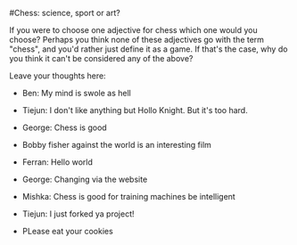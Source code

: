 #Chess: science, sport or art?

If you were to choose one adjective for chess which one would you choose? 
Perhaps you think none of these adjectives go with the term "chess", and you'd rather just 
define it as a game. If that's the case, why do you think it can't be considered any of the above? 



Leave your thoughts here:

- Ben: My mind is swole as hell
- Tiejun: I don't like anything but Hollo Knight. But it's too hard.
- George: Chess is good
- Bobby fisher against the world is an interesting film
- Ferran: Hello world
- George: Changing via the website
- Mishka: Chess is good for training machines be intelligent

- Tiejun: I just forked ya project!
- PLease eat your cookies
